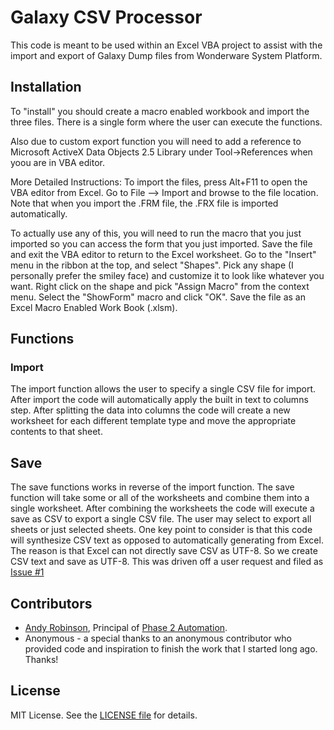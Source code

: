 Galaxy CSV Processor
=================

This code is meant to be used within an Excel VBA project to assist with the import and export of Galaxy Dump files from Wonderware System Platform.

## Installation
To "install" you should create a macro enabled workbook and import the three files.  There is a single form where the user can execute the functions.  

Also due to custom export function you will need to add a reference to Microsoft ActiveX Data Objects 2.5 Library under Tool->References when yoou are in VBA editor.

More Detailed Instructions: 
 To import the files, press Alt+F11 to open the VBA editor from Excel.  Go to File --> Import and browse to the file location.  Note that when you import the .FRM file, the .FRX file is imported automatically.  

 To actually use any of this, you will need to run the macro that you just imported so you can access the form that you just imported.  Save the file and exit the VBA editor to return to the Excel worksheet.  Go to the "Insert" menu in the ribbon at the top, and select "Shapes".  Pick any shape (I personally prefer the smiley face) and customize it to look like whatever you want.  Right click on the shape and pick "Assign Macro" from the context menu.  Select the "ShowForm" macro and click "OK".  Save the file as an Excel Macro Enabled Work Book (.xlsm).

## Functions
### Import
The import function allows the user to specify a single CSV file for import.  After import the code will automatically apply the built in text to columns step.  After splitting the data into columns the code will create a new worksheet for each different template type and move the appropriate contents to that sheet.

## Save
The save functions works in reverse of the import function.  The save function will take some or all of the worksheets and combine them into a single worksheet.  After combining the worksheets the code will execute a save as CSV to export a single CSV file. The user may select to export all sheets or just selected sheets.  One key point to consider is that this code will synthesize CSV text as opposed to automatically generating from Excel.  The reason is that Excel can not directly save CSV as UTF-8.  So we create CSV text and save as UTF-8.  This was driven off a user request and filed as [Issue #1](/../../issues/1)

## Contributors
* [Andy Robinson](mailto:andy@phase2automation.com), Principal of [Phase 2 Automation](http://phase2automation.com).
* Anonymous - a special thanks to an anonymous contributor who provided code and inspiration to finish the work that I started long ago.  Thanks!

## License

MIT License. See the [LICENSE file](/LICENSE) for details.
